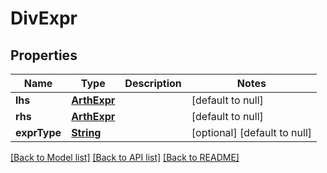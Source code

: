 # DivExpr
## Properties

Name | Type | Description | Notes
------------ | ------------- | ------------- | -------------
**lhs** | [**ArthExpr**](ArthExpr.md) |  | [default to null]
**rhs** | [**ArthExpr**](ArthExpr.md) |  | [default to null]
**exprType** | [**String**](string.md) |  | [optional] [default to null]

[[Back to Model list]](../README.md#documentation-for-models) [[Back to API list]](../README.md#documentation-for-api-endpoints) [[Back to README]](../README.md)

